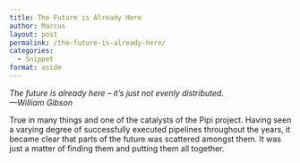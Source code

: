 ```yaml
---
title: The Future is Already Here
author: Marcus
layout: post
permalink: /the-future-is-already-here/
categories:
  - Snippet
format: aside
---
```

*The future is already here – it&#8217;s just not evenly distributed.  
—William Gibson*

True in many things and one of the catalysts of the Pipi project. Having seen a varying degree of successfully executed pipelines throughout the years, it became clear that parts of the future was scattered amongst them. It was just a matter of finding them and putting them all together.